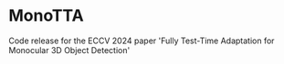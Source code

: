 # MonoTTA
Code release for the ECCV 2024 paper 'Fully Test-Time Adaptation for Monocular 3D Object Detection'
